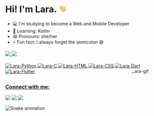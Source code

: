 <h1> Hi! I'm Lara. <img src="https://github.com/LeonardoYz/LeonardoYz/blob/main/assets/Hi.gif" width="25"> </h1>

- 💻 I'm studying to become a Web and Mobile Developer 
- 🌱 Learning: Kotlin
- 😄 Pronouns: she/her
- ⚡ Fun fact: I always forget the semicolon 😅

<div>
  <a href="https://github.com/larasous">
   <img height="180em" src="https://github-readme-stats.vercel.app/api?username=larasous&show_icons=true&theme=radical&include_all_commits=true&count_private=true"/>
   <img height="180em" src="https://github-readme-stats.vercel.app/api/top-langs/?username=larasous&layout=compact&langs_count=7&theme=radical"/>
</div>
  
<div style="display: inline_block"><br>
  <img align="center" alt="Lara-Python" height="30" width="40" src="https://cdn.jsdelivr.net/gh/devicons/devicon/icons/python/python-original.svg">
  <img align="center" alt="Lara-C" height="30" width="40" src="https://cdn.jsdelivr.net/gh/devicons/devicon/icons/c/c-original.svg">
  <img align="center" alt="Lara-HTML" height="30" width="40" src="https://cdn.jsdelivr.net/gh/devicons/devicon/icons/html5/html5-original.svg">
  <img align="center" alt="Lara-CSS" height="30" width="40" src="https://cdn.jsdelivr.net/gh/devicons/devicon/icons/css3/css3-original.svg">
  <img align="center" alt="Lara-Dart" height="30" width="40" src="https://cdn.jsdelivr.net/gh/devicons/devicon/icons/dart/dart-original.svg">
  <img align="center" alt="Lara-Flutter" height="30" width="40" src="https://cdn.jsdelivr.net/gh/devicons/devicon/icons/flutter/flutter-original.svg"> 
   
  <img align="right" alt="Lara-gif" height="150" width="120" style="border-radius:50px;" src=https://cdnb.artstation.com/p/assets/images/images/007/854/263/original/rothana-chhourm-ezgif-com-resize-4.gif?1508943159>
</div>
 
##
  
<h3 align="left">Connect with me:</h3>
 <div> 
  <a href="https://instagram.com/larasousa2000" target="_blank"><img src="https://img.shields.io/badge/-Instagram-%23E4405F?style=for-the-badge&logo=instagram&logoColor=white" target="_blank"></a> 
  <a href = "mailto:larasousar926@gmail.com"><img src="https://img.shields.io/badge/-Gmail-%23333?style=for-the-badge&logo=gmail&logoColor=white" target="_blank"></a>
  <a href="https://www.linkedin.com/in/lara-sousa-a365a9205/" target="_blank"><img src="https://img.shields.io/badge/-LinkedIn-%230077B5?style=for-the-badge&logo=linkedin&logoColor=white" target="_blank"></a>
 
   
 ![Snake animation](https://github.com/larasous/larasous/blob/output/github-contribution-grid-snake.svg)
   
</div>
 
